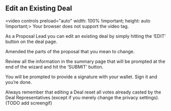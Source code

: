 ## Edit an Existing Deal

<video controls preload="auto" width: 100% !important; height: auto !important;> <source src="https://ik.imagekit.io/primedao/PrimeDeals/5-edit-a-deal-deals_z6Iat0f1B.mp4" type="video/mp4">Your browser does not support the video tag.</video>

As a Proposal Lead you can edit an existing deal by simply hitting the ‘EDIT’ button on the deal page. 

Amended the parts of the proposal that you mean to change.

Review all the information in the summary page that will be prompted at the end of the wizard and hit the ‘SUBMIT’ button. 

You will be prompted to provide a signature with your wallet. Sign it and you’re done.

Always remember that editing a Deal reset all votes already casted by the Deal Representatives (except if you merely change the privacy settings).  (TODO add screengif)